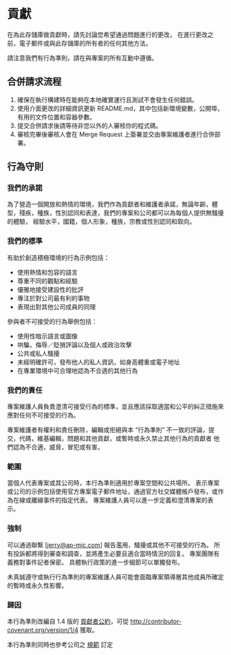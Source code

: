 # 貢獻

在為此存儲庫做貢獻時，請先討論您希望通過問題進行的更改，
在進行更改之前，電子郵件或與此存儲庫的所有者的任何其他方法。

請注意我們有行為準則，請在與專案的所有互動中遵循。

## 合併請求流程

1. 確保在執行構建時在能夠在本地確實運行且測試不會發生任何錯誤。
2. 使用介面更改的詳細資訊更新 README.md，其中包括新環境變數，公開埠，有用的文件位置和容器參數。
3. 提交合併請求後請等待非您以外的人審核你的程式碼。
4. 審核完畢後審核人會在 Merge Request 上簽署並交由專案維護者進行合併部署。

## 行為守則

### 我們的承諾

為了營造一個開放和熱情的環境，我們作為貢獻者和維護者承諾，無論年齡，體型，殘疾，種族，性別認同和表達，我們的專案和公司都可以為每個人提供無騷擾的體驗， 經驗水平，國籍，個人形象，種族，宗教或性別認同和取向。

### 我們的標準

有助於創造積極環境的行為示例包括：

* 使用熱情和包容的語言
* 尊重不同的觀點和經驗
* 優雅地接受建設性的批評
* 專注於對公司最有利的事物
* 表現出對其他公司成員的同理

參與者不可接受的行為舉例包括：

* 使用性暗示語言或圖像
* 哄騙，侮辱／貶損評論以及個人或政治攻擊
* 公共或私人騷擾
* 未經明確許可，發布他人的私人資訊，如身高體重或電子地址
* 在專業環境中可合理地認為不合適的其他行為

### 我們的責任

專案維護人員負責澄清可接受行為的標準，並且應該採取適當和公平的糾正措施來應對任何不可接受的行為。

專案維護者有權利和責任刪除，編輯或拒絕與本 “行為準則” 不一致的評論，提交，代碼，維基編輯，問題和其他貢獻，或暫時或永久禁止其他行為的貢獻者 他們認為不合適，威脅，冒犯或有害。

### 範圍

當個人代表專案或其公司時，本行為準則適用於專案空間和公共場所。 表示專案或公司的示例包括使用官方專案電子郵件地址，通過官方社交媒體帳戶發布，或作為在線或離線事件的指定代表。 專案維護人員可以進一步定義和澄清專案的表示。

### 強制

可以通過聯繫 [jerry@ap-mic.com] 報告濫用，騷擾或其他不可接受的行為。 所有投訴都將得到審查和調查，並將產生必要且適合當時情況的回复。 專案團隊有義務對事件記者保密。 具體執行政策的進一步細節可以單獨發布。

未真誠遵守或執行行為準則的專案維護人員可能會面臨專案領導層其他成員所確定的暫時或永久性影響。

### 歸因

本行為準則改編自 1.4 版的 [貢獻者公約](http://contributor-covenant.org/)，可從 <http://contributor-covenant.org/version/1/4> 獲取。

本行為準則同時也參考公司之 [規範](https://www.notion.so/apmic/801dfd57c67e4673b49440df97ae2cfd) 訂定
